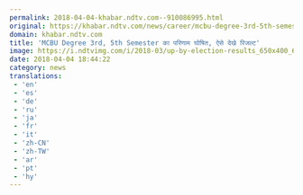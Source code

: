 ```yaml
---
permalink: 2018-04-04-khabar.ndtv.com--910086995.html
original: https://khabar.ndtv.com/news/career/mcbu-degree-3rd-5th-semester-result-released-1833007
domain: khabar.ndtv.com
title: 'MCBU Degree 3rd, 5th Semester का परिणाम घोषित, ऐसे देखे रिजल्ट'
image: https://i.ndtvimg.com/i/2018-03/up-by-election-results_650x400_61520950799.jpg
date: 2018-04-04 18:44:22
category: news
translations: 
 - 'en'
 - 'es'
 - 'de'
 - 'ru'
 - 'ja'
 - 'fr'
 - 'it'
 - 'zh-CN'
 - 'zh-TW'
 - 'ar'
 - 'pt'
 - 'hy'
---
```


